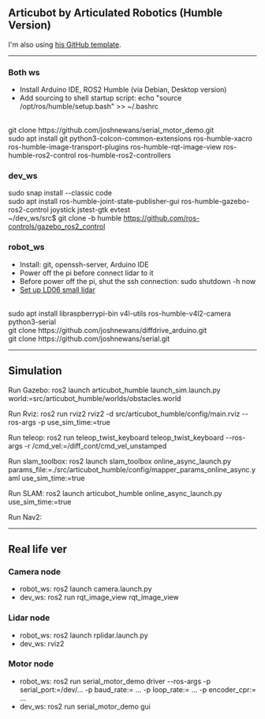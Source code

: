 ## Articubot by Articulated Robotics (Humble Version)

I'm also using [his GitHub template](https://github.com/joshnewans/my_bot).

---

### Both ws
- Install Arduino IDE, ROS2 Humble (via Debian, Desktop version)
- Add sourcing to shell startup script: echo "source /opt/ros/humble/setup.bash" >> ~/.bashrc
<br>
git clone https://github.com/joshnewans/serial_motor_demo.git
<br>
sudo apt install git python3-colcon-common-extensions ros-humble-xacro ros-humble-image-transport-plugins ros-humble-rqt-image-view ros-humble-ros2-control ros-humble-ros2-controllers 

### dev_ws
sudo snap install --classic code
<br>
sudo apt install ros-humble-joint-state-publisher-gui ros-humble-gazebo-ros2-control joystick jstest-gtk evtest
<br>
~/dev_ws/src$ git clone -b humble https://github.com/ros-controls/gazebo_ros2_control

### robot_ws
- Install: git, openssh-server, Arduino IDE
- Power off the pi before connect lidar to it
- Before power off the pi, shut the ssh connection: sudo shutdown -h now
- [Set up LD06 small lidar](https://www.youtube.com/watch?v=OJWAsV6-0GE)
<br>
sudo apt install libraspberrypi-bin v4l-utils ros-humble-v4l2-camera python3-serial
<br>
git clone https://github.com/joshnewans/diffdrive_arduino.git
<br>
git clone https://github.com/joshnewans/serial.git

---
## Simulation

Run Gazebo: ros2 launch articubot_humble launch_sim.launch.py world:=src/articubot_humble/worlds/obstacles.world

Run Rviz: ros2 run rviz2 rviz2 -d src/articubot_humble/config/main.rviz --ros-args -p use_sim_time:=true

Run teleop: ros2 run teleop_twist_keyboard teleop_twist_keyboard --ros-args -r /cmd_vel:=/diff_cont/cmd_vel_unstamped

Run slam_toolbox: ros2 launch slam_toolbox online_async_launch.py params_file:=./src/articubot_humble/config/mapper_params_online_async.yaml use_sim_time:=true

Run SLAM: ros2 launch articubot_humble online_async_launch.py use_sim_time:=true

Run Nav2:

---
## Real life ver

### Camera node
- robot_ws: ros2 launch camera.launch.py
- dev_ws: ros2 run rqt_image_view rqt_image_view

### Lidar node
- robot_ws: ros2 launch rplidar.launch.py
- dev_ws: rviz2

### Motor node
- robot_ws: ros2 run serial_motor_demo driver --ros-args -p serial_port:=/dev/... -p baud_rate:= ... -p loop_rate:= ... -p encoder_cpr:= ...
- dev_ws: ros2 run serial_motor_demo gui 